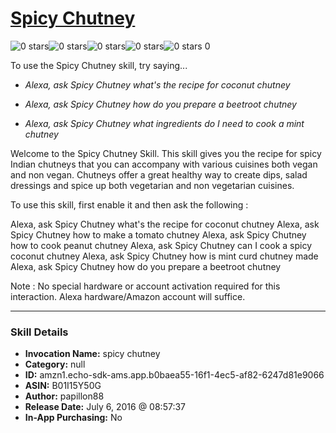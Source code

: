 # [Spicy Chutney](http://alexa.amazon.com/#skills/amzn1.echo-sdk-ams.app.b0baea55-16f1-4ec5-af82-6247d81e9066)
![0 stars](../../images/ic_star_border_black_18dp_1x.png)![0 stars](../../images/ic_star_border_black_18dp_1x.png)![0 stars](../../images/ic_star_border_black_18dp_1x.png)![0 stars](../../images/ic_star_border_black_18dp_1x.png)![0 stars](../../images/ic_star_border_black_18dp_1x.png) 0

To use the Spicy Chutney skill, try saying...

* *Alexa, ask Spicy Chutney what's the recipe for coconut chutney*

* *Alexa, ask Spicy Chutney how do you prepare a beetroot chutney*

* *Alexa, ask Spicy Chutney what ingredients do I need to cook a mint chutney*

Welcome to the Spicy Chutney Skill. This skill gives you the recipe for spicy Indian chutneys that you can accompany with various cuisines both vegan and non vegan. Chutneys offer a great healthy way to create dips, salad dressings and spice up both vegetarian and non vegetarian cuisines. 

To use this skill, first enable it and then ask the following :

Alexa, ask Spicy Chutney what's the recipe for coconut chutney
Alexa, ask Spicy Chutney how to make a tomato chutney
Alexa, ask Spicy Chutney how to cook peanut chutney
Alexa, ask Spicy Chutney can I cook a spicy coconut chutney
Alexa, ask Spicy Chutney how is mint curd chutney made
Alexa, ask Spicy Chutney how do you prepare a beetroot chutney

Note : No special hardware or account activation required for this interaction. Alexa hardware/Amazon account will suffice.

***

### Skill Details

* **Invocation Name:** spicy chutney
* **Category:** null
* **ID:** amzn1.echo-sdk-ams.app.b0baea55-16f1-4ec5-af82-6247d81e9066
* **ASIN:** B01I15Y50G
* **Author:** papillon88
* **Release Date:** July 6, 2016 @ 08:57:37
* **In-App Purchasing:** No
